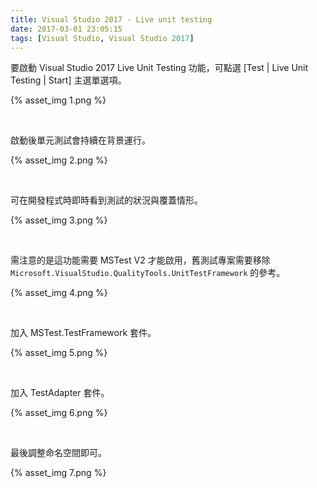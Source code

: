 ```yaml
---
title: Visual Studio 2017 - Live unit testing
date: 2017-03-01 23:05:15
tags: [Visual Studio, Visual Studio 2017]
---
```


要啟動 Visual Studio 2017 Live Unit Testing 功能，可點選 [Test | Live Unit Testing | Start] 主選單選項。  

<!-- More -->

{% asset_img 1.png %}

<br/>


啟動後單元測試會持續在背景運行。  

{% asset_img 2.png %}

<br/>


可在開發程式時即時看到測試的狀況與覆蓋情形。  

{% asset_img 3.png %}

<br/>


需注意的是這功能需要 MSTest V2 才能啟用，舊測試專案需要移除 `Microsoft.VisualStudio.QualityTools.UnitTestFramework` 的參考。  

{% asset_img 4.png %}

<br/>


加入 MSTest.TestFramework 套件。  

{% asset_img 5.png %}

<br/>


加入 TestAdapter 套件。  

{% asset_img 6.png %}

<br/>


最後調整命名空間即可。  

{% asset_img 7.png %}

<br/>

